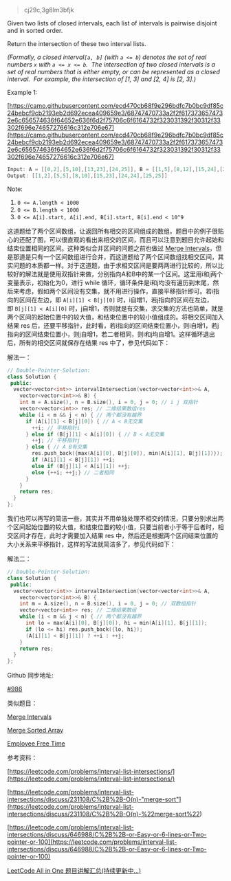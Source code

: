 > cj29c,3g8lm3bfjk

Given two lists of closed intervals, each list of intervals is pairwise disjoint and in sorted order.

Return the intersection of these two interval lists.

_(Formally, a closed interval`[a, b]` (with `a <= b`) denotes the set of real numbers `x` with `a <= x <= b`.  The intersection of two closed intervals is a set of real numbers that is either empty, or can be represented as a closed interval.  For example, the intersection of \[1, 3\] and \[2, 4\] is \[2, 3\].)_

Example 1:

[https://camo.githubusercontent.com/ecd470cb68f9e296bdfc7b0bc9df85c24bebcf9cb2193eb2d692ecea409659e3/68747470733a2f2f6173736574732e6c656574636f64652e636f6d2f75706c6f6164732f323031392f30312f33302f696e74657276616c312e706e67](https://camo.githubusercontent.com/ecd470cb68f9e296bdfc7b0bc9df85c24bebcf9cb2193eb2d692ecea409659e3/68747470733a2f2f6173736574732e6c656574636f64652e636f6d2f75706c6f6164732f323031392f30312f33302f696e74657276616c312e706e67)

```cpp
Input: A = [[0,2],[5,10],[13,23],[24,25]], B = [[1,5],[8,12],[15,24],[25,26]]
Output: [[1,2],[5,5],[8,10],[15,23],[24,24],[25,25]]
```

Note:

1. `0 <= A.length < 1000`
1. `0 <= B.length < 1000`
1. `0 <= A[i].start, A[i].end, B[i].start, B[i].end < 10^9`

这道题给了两个区间数组，让返回所有相交的区间组成的数组。题目中的例子很贴心的还配了图，可以很直观的看出来相交的区间，而且可以注意到题目允许起始和结束位置相同的区间。这种类似合并区间的问题之前也做过 [Merge Intervals](http://www.cnblogs.com/grandyang/p/4370601.html)，但是那道是只有一个区间数组进行合并，而这道题给了两个区间数组找相交区间，其实问题的本质都一样。对于这道题，由于求相交区间是要两两进行比较的，所以比较好的解法就是使用双指针来做，分别指向A和B中的某一个区间。这里用i和j两个变量表示，初始化为0，进行 while 循环，循环条件是i和j均没有遍历到末尾，然后来考虑，假如两个区间没有交集，就不用进行操作，直接平移指针即可。若i指向的区间在左边，即 `A[i][1] < B[j][0]` 时，i自增1，若j指向的区间在左边，即 `B[j][1] < A[i][0]` 时，j自增1，否则就是有交集，求交集的方法也简单，就是两个区间的起始位置中的较大值，和结束位置中的较小值组成的。将相交区间加入结果 res 后，还要平移指针，此时看，若i指向的区间结束位置小，则i自增1，若j指向的区间结束位置小，则j自增1，若二者相同，则i和j均自增1。这样循环退出后，所有的相交区间就保存在结果 res 中了，参见代码如下：

解法一：

```cpp
// Double-Pointer-Solution:
class Solution {
 public:
  vector<vector<int>> intervalIntersection(vector<vector<int>>& A,
    vector<vector<int>>& B) {
    int m = A.size(), n = B.size(), i = 0, j = 0; // i j 双指针
    vector<vector<int>> res; // 二维结果数组res
    while (i < m && j < n) { // 两个都没有越界
      if (A[i][1] < B[j][0]) { // A < B无交集
        ++i; // 平移指针i
      } else if (B[j][1] < A[i][0]) { // B < A无交集
        ++j; // 平移指针j
      } else { // A B有交集
        res.push_back({max(A[i][0], B[j][0]), min(A[i][1], B[j][1])}); // 入典
        if (A[i][1] < B[j][1]) ++i;
        else if (B[j][1] < A[i][1]) ++j;
        else {++i; ++j;} // 二者相同
      }
    }
    return res;
  }
};
```

我们也可以再写的简洁一些，其实并不用单独处理不相交的情况，只要分别求出两个区间起始位置的较大值，和结束位置的较小值，只要当前者小于等于后者时，相交区间才存在，此时才需要加入结果 res 中，然后还是根据两个区间结束位置的大小关系来平移指针，这样的写法就简洁多了，参见代码如下：

解法二：

```cpp
// Double-Pointer-Solution:
class Solution {
 public:
  vector<vector<int>> intervalIntersection(vector<vector<int>>& A,
    vector<vector<int>>& B) {
    int m = A.size(), n = B.size(), i = 0, j = 0; // 双数组指针
    vector<vector<int>> res; // 二维结果数组
    while (i < m && j < n) { // 两个都没有越界
      int lo = max(A[i][0], B[j][0]), hi = min(A[i][1], B[j][1]);
      if (lo <= hi) res.push_back({lo, hi});
      (A[i][1] < B[j][1]) ? ++i : ++j;
    }
    return res;
  }
};
```

Github 同步地址:

[#986](https://github.com/grandyang/leetcode/issues/986)

类似题目：

[Merge Intervals](http://www.cnblogs.com/grandyang/p/4370601.html)

[Merge Sorted Array](http://www.cnblogs.com/grandyang/p/4059650.html)

[Employee Free Time](http://www.cnblogs.com/grandyang/p/8552586.html)

参考资料：

[https://leetcode.com/problems/interval-list-intersections/](https://leetcode.com/problems/interval-list-intersections/)

[](<https://leetcode.com/problems/interval-list-intersections/discuss/231108/C%2B%2B-O(n)-%22merge-sort%22>)[https://leetcode.com/problems/interval-list-intersections/discuss/231108/C%2B%2B-O(n)-"merge-sort"](<https://leetcode.com/problems/interval-list-intersections/discuss/231108/C%2B%2B-O(n)-%22merge-sort%22>)

[https://leetcode.com/problems/interval-list-intersections/discuss/646988/C%2B%2B-or-Easy-or-6-lines-or-Two-pointer-or-100](https://leetcode.com/problems/interval-list-intersections/discuss/646988/C%2B%2B-or-Easy-or-6-lines-or-Two-pointer-or-100)

[LeetCode All in One 题目讲解汇总(持续更新中...)](https://www.cnblogs.com/grandyang/p/4606334.html)
